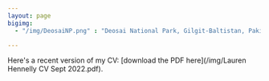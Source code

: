 ```yaml
---
layout: page
bigimg:
  - "/img/DeosaiNP.png" : "Deosai National Park, Gilgit-Baltistan, Pakistan. 2018"

---
```


Here's a recent version of my CV:  [download the PDF here](/img/Lauren Hennelly CV Sept 2022.pdf).

